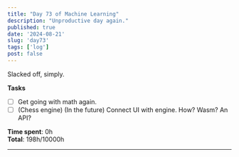 ```yaml
---
title: "Day 73 of Machine Learning"
description: "Unproductive day again."
published: true
date: '2024-08-21'
slug: 'day73'
tags: ['log']
post: false
---
```

<script>
    import Image from '$lib/components/Image.svelte';
</script>

Slacked off, simply.

**Tasks**
- [ ] Get going with math again.
- [ ] (Chess engine) (In the future) Connect UI with engine. How? Wasm? An API?

**Time spent**: 0h<br /> **Total**: 198h/10000h

___
